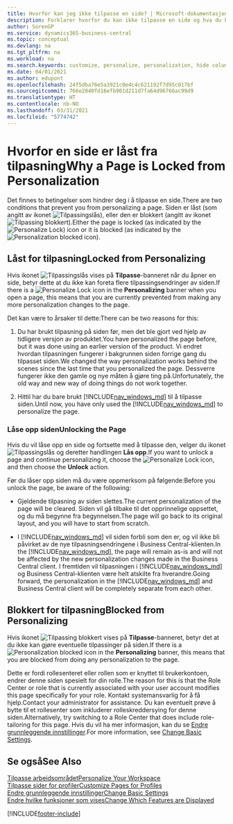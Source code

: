 ```yaml
---
title: Hvorfor kan jeg ikke tilpasse en side? | Microsoft-dokumentasjon
description: Forklarer hvorfor du kan ikke tilpasse en side og hva du kan gjøre for å låse den opp slik at du kan tilpasse den.
author: SorenGP
ms.service: dynamics365-business-central
ms.topic: conceptual
ms.devlang: na
ms.tgt_pltfrm: na
ms.workload: na
ms.search.keywords: customize, personalize, personalization, hide columns, remove fields, move fields
ms.date: 04/01/2021
ms.author: edupont
ms.openlocfilehash: 24f5dba76e5a3921c0e4c4c621192f7d95c017bf
ms.sourcegitcommit: 766e2840fd16efb901d211d7fa64d96766ac99d9
ms.translationtype: HT
ms.contentlocale: nb-NO
ms.lasthandoff: 03/31/2021
ms.locfileid: "5774742"
---
```

# <a name="why-a-page-is-locked-from-personalization"></a><span data-ttu-id="e5363-103">Hvorfor en side er låst fra tilpasning</span><span class="sxs-lookup"><span data-stu-id="e5363-103">Why a Page is Locked from Personalization</span></span>

<span data-ttu-id="e5363-104">Det finnes to betingelser som hindrer deg i å tilpasse en side.</span><span class="sxs-lookup"><span data-stu-id="e5363-104">There are two conditions that prevent you from personalizing a page.</span></span> <span data-ttu-id="e5363-105">Siden er låst (som angitt av ikonet ![Tilpassingslås](media/personalization-lock-icon.png "Tilpass lås")), eller den er blokkert (angitt av ikonet ![Tilpassing blokkert](media/personalization-blocked-icon.png "Tilpassing blokkert")).</span><span class="sxs-lookup"><span data-stu-id="e5363-105">Either the page is locked (as indicated by the ![Personalize Lock](media/personalization-lock-icon.png "Personalize lock")) icon or it is blocked (as indicated by the ![Personalization blocked](media/personalization-blocked-icon.png "Personalization blocked") icon).</span></span>

## <a name="locked-from-personalizing"></a><span data-ttu-id="e5363-106">Låst for tilpasning</span><span class="sxs-lookup"><span data-stu-id="e5363-106">Locked from Personalizing</span></span>

<span data-ttu-id="e5363-107">Hvis ikonet ![Tilpassingslås](media/personalization-lock-icon.png "Tilpass lås") vises på **Tilpasse**-banneret når du åpner en side, betyr dette at du ikke kan foreta flere tilpassingsendringer av siden.</span><span class="sxs-lookup"><span data-stu-id="e5363-107">If there is a ![Personalize Lock](media/personalization-lock-icon.png "Personalize lock") icon in the **Personalizing** banner when you open a page, this means that you are currently prevented from making any more personalization changes to the page.</span></span>

<!-- This is because we changed the way personalization works behind the scenes since the last time that you personalized the page. Unfortunately, the old way and new of doing things do not work together.

The page currently includes the last personalization changes that you made. If you want to continue personalizing the page, then you can choose the lock icon and then **Unlock**. Just be aware that if you choose to unlock the page, the current personalization of the page will be cleared, and you will have to start from scratch.
-->

<span data-ttu-id="e5363-108">Det kan være to årsaker til dette:</span><span class="sxs-lookup"><span data-stu-id="e5363-108">There can be two reasons for this:</span></span>

1. <span data-ttu-id="e5363-109">Du har brukt tilpasning på siden før, men det ble gjort ved hjelp av tidligere versjon av produktet.</span><span class="sxs-lookup"><span data-stu-id="e5363-109">You have personalized the page before, but it was done using an earlier version of the product.</span></span> <span data-ttu-id="e5363-110">Vi endret hvordan tilpasningen fungerer i bakgrunnen siden forrige gang du tilpasset siden.</span><span class="sxs-lookup"><span data-stu-id="e5363-110">We changed the way personalization works behind the scenes since the last time that you personalized the page.</span></span> <span data-ttu-id="e5363-111">Dessverre fungerer ikke den gamle og nye måten å gjøre ting på.</span><span class="sxs-lookup"><span data-stu-id="e5363-111">Unfortunately, the old way and new way of doing things do not work together.</span></span>

2. <span data-ttu-id="e5363-112">Hittil har du bare brukt [!INCLUDE[nav_windows_md](includes/nav_windows_md.md)] til å tilpasse siden.</span><span class="sxs-lookup"><span data-stu-id="e5363-112">Until now, you have only used the [!INCLUDE[nav_windows_md](includes/nav_windows_md.md)] to personalize the page.</span></span>

### <a name="unlocking-the-page"></a><span data-ttu-id="e5363-113">Låse opp siden</span><span class="sxs-lookup"><span data-stu-id="e5363-113">Unlocking the Page</span></span>

<span data-ttu-id="e5363-114">Hvis du vil låse opp en side og fortsette med å tilpasse den, velger du ikonet ![Tilpassingslås](media/personalization-lock-icon.png "Tilpass lås") og deretter handlingen **Lås opp**.</span><span class="sxs-lookup"><span data-stu-id="e5363-114">If you want to unlock a page and continue personalizing it, choose the ![Personalize Lock](media/personalization-lock-icon.png "Personalize lock") icon, and then choose the **Unlock** action.</span></span>  

<span data-ttu-id="e5363-115">Før du låser opp siden må du være oppmerksom på følgende:</span><span class="sxs-lookup"><span data-stu-id="e5363-115">Before you unlock the page, be aware of the following:</span></span>

- <span data-ttu-id="e5363-116">Gjeldende tilpasning av siden slettes.</span><span class="sxs-lookup"><span data-stu-id="e5363-116">The current personalization of the page will be cleared.</span></span> <span data-ttu-id="e5363-117">Siden vil gå tilbake til det opprinnelige oppsettet, og du må begynne fra begynnelsen.</span><span class="sxs-lookup"><span data-stu-id="e5363-117">The page will go back to its original layout, and you will have to start from scratch.</span></span>

- <span data-ttu-id="e5363-118">I [!INCLUDE[nav_windows_md](includes/nav_windows_md.md)] vil siden forbli som den er, og vil ikke bli påvirket av de nye tilpasningsendringene i Business Central-klienten.</span><span class="sxs-lookup"><span data-stu-id="e5363-118">In the [!INCLUDE[nav_windows_md](includes/nav_windows_md.md)], the page will remain as-is and will not be affected by the new personalization changes made in the Business Central client.</span></span> <span data-ttu-id="e5363-119">I fremtiden vil tilpasningen i [!INCLUDE[nav_windows_md](includes/nav_windows_md.md)] og Business Central-klienten være helt atskilte fra hverandre.</span><span class="sxs-lookup"><span data-stu-id="e5363-119">Going forward, the personalization in the [!INCLUDE[nav_windows_md](includes/nav_windows_md.md)] and Business Central client will be completely separate from each other.</span></span>

## <a name="blocked-from-personalizing"></a><span data-ttu-id="e5363-120">Blokkert for tilpasning</span><span class="sxs-lookup"><span data-stu-id="e5363-120">Blocked from Personalizing</span></span>

<span data-ttu-id="e5363-121">Hvis ikonet ![Tilpassing blokkert](media/personalization-blocked-icon.png "Tilpassing blokkert") vises på **Tilpasse**-banneret, betyr det at du ikke kan gjøre eventuelle tilpassinger på siden.</span><span class="sxs-lookup"><span data-stu-id="e5363-121">If there is a ![Personalization blocked](media/personalization-blocked-icon.png "Personalization blocked") icon in the **Personalizing** banner, this means that you are blocked from doing any personalization to the page.</span></span>

<!-- Only text is translated, so removing this image for non-English UX reasons.  ![Personalize blocked](media/personalization-blocked.png "Personalize lock") -->

<span data-ttu-id="e5363-122">Dette er fordi rollesenteret eller rollen som er knyttet til brukerkontoen, endrer denne siden spesielt for din rolle.</span><span class="sxs-lookup"><span data-stu-id="e5363-122">The reason for this is that the Role Center or role that is currently associated with your user account modifies this page specifically for your role.</span></span> <span data-ttu-id="e5363-123">Kontakt systemansvarlig for å få hjelp.</span><span class="sxs-lookup"><span data-stu-id="e5363-123">Contact your administrator for assistance.</span></span> <span data-ttu-id="e5363-124">Du kan eventuelt prøve å bytte til et rollesenter som inkluderer rolleskreddersying for denne siden.</span><span class="sxs-lookup"><span data-stu-id="e5363-124">Alternatively, try switching to a Role Center that does include role-tailoring for this page.</span></span> <span data-ttu-id="e5363-125">Hvis du vil ha mer informasjon, kan du se [Endre grunnleggende innstillinger](ui-change-basic-settings.md).</span><span class="sxs-lookup"><span data-stu-id="e5363-125">For more information, see [Change Basic Settings](ui-change-basic-settings.md).</span></span>

## <a name="see-also"></a><span data-ttu-id="e5363-126">Se også</span><span class="sxs-lookup"><span data-stu-id="e5363-126">See Also</span></span>
[<span data-ttu-id="e5363-127">Tilpasse arbeidsområdet</span><span class="sxs-lookup"><span data-stu-id="e5363-127">Personalize Your Workspace</span></span>](ui-personalization-user.md)  
[<span data-ttu-id="e5363-128">Tilpasse sider for profiler</span><span class="sxs-lookup"><span data-stu-id="e5363-128">Customize Pages for Profiles</span></span>](ui-personalization-manage.md)  
[<span data-ttu-id="e5363-129">Endre grunnleggende innstillinger</span><span class="sxs-lookup"><span data-stu-id="e5363-129">Change Basic Settings</span></span>](ui-change-basic-settings.md)  
[<span data-ttu-id="e5363-130">Endre hvilke funksjoner som vises</span><span class="sxs-lookup"><span data-stu-id="e5363-130">Change Which Features are Displayed</span></span>](ui-experiences.md)  


[!INCLUDE[footer-include](includes/footer-banner.md)]